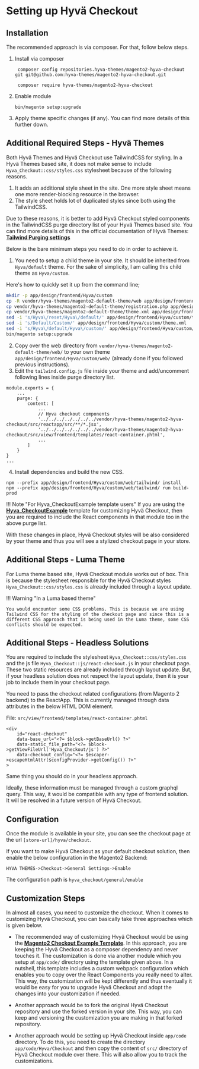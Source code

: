 # Setting up Hyvä Checkout

## Installation

The recommended approach is via composer. For that, follow below steps.

1. Install via composer

        composer config repositories.hyva-themes/magento2-hyva-checkout git git@github.com:hyva-themes/magento2-hyva-checkout.git

        composer require hyva-themes/magento2-hyva-checkout


2. Enable module
    ```
    bin/magento setup:upgrade
    ```
3. Apply theme specific changes (if any). You can find more details of this further down.

## Additional Required Steps - Hyvä Themes

Both Hyvä Themes and Hyvä Checkout use TailwindCSS for styling. In a Hyvä Themes based site, it does not make sense to include `Hyva_Checkout::css/styles.css` stylesheet because of the following reasons.

1. It adds an additional style sheet in the site. One more style sheet means one more render-blocking resource in the browser.
2. The style sheet holds lot of duplicated styles since both using the TailwindCSS.

Due to these reasons, it is better to add Hyvä Checkout styled components in the TailwindCSS purge directory list of your Hyvä Themes based site. You can find more details of this in the official documentation of Hyvä Themes: [**Tailwind Purging settings**](https://docs.hyva.io/doc/tailwind-purging-settings-goVaHblLAR)

Below is the bare minimum steps you need to do in order to achieve it.

1. You need to setup a child theme in your site. It should be inherited from `Hyva/default` theme. For the sake of simplicity, I am calling this child theme as `Hyva/custom`.

Here's how to quickly set it up from the command line;

```bash
mkdir -p app/design/frontend/Hyva/custom
cp -R vendor/hyva-themes/magento2-default-theme/web app/design/frontend/Hyva/custom/web
cp vendor/hyva-themes/magento2-default-theme/registration.php app/design/frontend/Hyva/custom
cp vendor/hyva-themes/magento2-default-theme/theme.xml app/design/frontend/Hyva/custom
sed -i 's/Hyva\/reset/Hyva\/default/' app/design/frontend/Hyva/custom/theme.xml
sed -i 's/Default/Custom/' app/design/frontend/Hyva/custom/theme.xml
sed -i 's/Hyva\/default/Hyva\/custom/' app/design/frontend/Hyva/custom/registration.php
bin/magento setup:upgrade
```

2. Copy over the web directory from `vendor/hyva-themes/magento2-default-theme/web/` to your own theme `app/design/frontend/Hyva/custom/web/` (already done if you followed previous instructions).
3. Edit the `tailwind.config.js` file inside your theme and add/uncomment following lines inside purge directory list.

```
module.exports = {
    ...
    purge: {
        content: [
            ...
            // Hyva checkout components
            '../../../../../../../vendor/hyva-themes/magento2-hyva-checkout/src/reactapp/src/**/*.jsx',
            '../../../../../../../vendor/hyva-themes/magento2-hyva-checkout/src/view/frontend/templates/react-container.phtml',
            ...
        ]
    }
}
...
```

4. Install dependencies and build the new CSS.

```
npm --prefix app/design/frontend/Hyva/custom/web/tailwind/ install
npm --prefix app/design/frontend/Hyva/custom/web/tailwind/ run build-prod
```

!!! Note "For Hyva_CheckoutExample template users"
    If you are using the [**Hyva_CheckoutExample**](https://github.com/hyva-themes/magento2-checkout-example) template for customizing Hyvä Checkout, then you are required to include the React components in that module too in the above purge list.

With these changes in place, Hyvä Checkout styles will be also considered by your theme and thus you will see a stylized checkout page in your store.

## Additional Steps - Luma Theme

For Luma theme based site, Hyvä Checkout module works out of box. This is because the stylesheet responsible for the Hyvä Checkout styles `Hyva_Checkout::css/styles.css` is already included through a layout update.

!!! Warning "In a Luma based theme"

    You would encounter some CSS problems. This is because we are using Tailwind CSS for the styling of the checkout page and since this is a different CSS approach that is being used in the Luma theme, some CSS conflicts should be expected.

## Additional Steps - Headless Solutions

You are required to include the stylesheet `Hyva_Checkout::css/styles.css` and the js file `Hyva_Checkout::js/react-checkout.js` in your checkout page. These two static resources are already included through layout update. But, if your headless solution does not respect the layout update, then it is your job to include them in your checkout page.

You need to pass the checkout related configurations (from Magento 2 backend) to the ReactApp. This is currently managed through data attributes in the below HTML DOM element.

File:  `src/view/frontend/templates/react-container.phtml`

```
<div
    id="react-checkout"
    data-base_url="<?= $block->getBaseUrl() ?>"
    data-static_file_path="<?= $block->getViewFileUrl('Hyva_Checkout/js') ?>"
    data-checkout_config="<?= $escaper->escapeHtmlAttr($configProvider->getConfig()) ?>"
>
```
Same thing you should do in your headless approach.

Ideally, these information must be managed through a custom graphql query. This way, it would be compatible with any type of frontend solution. It will be resolved in a future version of Hyvä Checkout.

## Configuration

Once the module is available in your site, you can see the checkout page at the url `[store-url]/hyva/checkout`.

If you want to make Hyvä Checkout as your default checkout solution, then enable the below configuration in the Magento2 Backend:

`HYVA THEMES->Checkout->General Settings->Enable`

The configuration path is `hyva_checkout/general/enable`

## Customization Steps

In almost all cases, you need to customize the checkout. When it comes to customizing Hyvä Checkout, you can basically take three approaches which is given below.

- The recommended way of customizing Hvyä Checkout would be using the [**Magento2 Checkout Example Template**](https://github.com/hyva-themes/magento2-checkout-example). In this approach, you are keeping the Hyvä Checkout as a composer dependency and never touches it. The customization is done via another module which you setup at `app/code/` directory using the template given above. In a nutshell, this template includes a custom webpack configuration which enables you to copy over the React Components you really need to alter. This way, the customization will be kept differently and thus eventually it would be easy for you to upgrade Hyvä Checkout and adopt the changes into your customization if needed.

- Another approach would be to fork the original Hyvä Checkout repository and use the forked version in your site. This way, you can keep and versioning the customization you are making in that forked repository.

- Another approach would be setting up Hyvä Checkout inside `app/code` directory. To do this, you need to create the directory `app/code/Hyva/Checkout` and then copy the content of `src/` directory of Hyvä Checkout module over there. This will also allow you to track the customizations.
